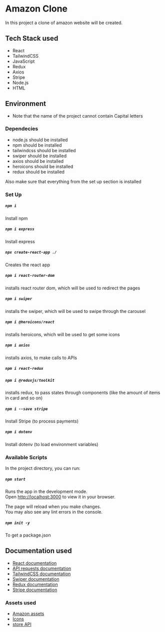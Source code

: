 # Amazon Clone

In this project a clone of amazon website will be created.

## Tech Stack used

- React
- TailwindCSS
- JavaScript
- Redux
- Axios
- Stripe
- Node.js
- HTML

## Environment

- Note that the name of the project cannot contain Capital letters

### Dependecies

- node.js should be installed
- npm should be installed
- tailwindcss should be installed
- swiper should be installed
- axios should be installed
- heroicons should be installed
- redux should be installed

Also make sure that everything from the set up section is installed

### Set Up

##### `npm i`

Install npm

##### `npm i express`

Install express

##### `npx create-react-app ./`

Creates the react app

##### `npm i react-router-dom`

installs react router dom, which will be used to redirect the pages

##### `npm i swiper`

installs the swiper, which will be used to swipe through the carousel

##### `npm i @heroicons/react`

installs heroicons, which will be used to get some icons

##### `npm i axios`

installs axios, to make calls to APIs

##### `npm i react-redux`

##### `npm i @reduxjs/toolkit`

installs redux, to pass states through components (like the amount of items in card and so on)

##### `npm i --save stripe`

Install Stripe (to process payments)

##### `npm i dotenv`

Install dotenv (to load environment variables)

### Available Scripts

In the project directory, you can run:

##### `npm start`

Runs the app in the development mode.\
Open [http://localhost:3000](http://localhost:3000) to view it in your browser.

The page will reload when you make changes.\
You may also see any lint errors in the console.

##### `npm init -y`

To get a package.json

## Documentation used

- [React documentation](https://reactjs.org/)
- [API requests documentation](https://javascript.info/fetch)
- [TailwindCSS documentation](https://tailwindcss.com/docs/guides/create-react-app)
- [Swiper documentation](https://www.npmjs.com/package/swiper)
- [Redux documentation](https://redux.js.org/tutorials/essentials/part-1-overview-concepts)
- [Stripe documentation](https://stripe.com/docs/checkout/quickstart)

### Assets used

- [Amazon assets](https://drive.google.com/file/d/1AJ73Ya_rmSFsBmILPlrZtjUibeN4uKM2/view)
- [Icons](https://heroicons.com/)
- [store API](https://fakestoreapi.com)
